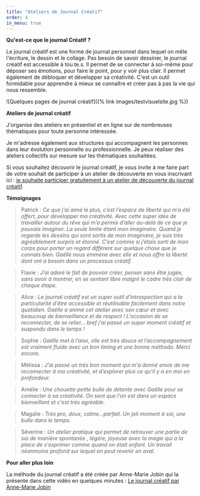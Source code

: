 ```yaml
---
title: "Ateliers de Journal Créatif"
order: 4
in_menu: true
---
```

**Qu'est-ce que le journal Créatif ?**

Le journal créatif est une forme de journal personnel dans lequel on mêle l'écriture, le dessin et le collage. Pas besoin de savoir dessiner, le journal créatif est accessible à tou.te.s. Il permet de se connecter à soi-même pour déposer ses émotions, pour faire le point, pour y voir plus clair. Il permet également de débloquer et développer sa créativité. C'est un outil formidable pour apprendre à mieux se connaître et créer pas à pas la vie qui nous ressemble. 

![Quelques pages de journal créatif]({% link images/testvisuelsite.jpg %})

**Ateliers de journal créatif**

J'organise des ateliers en présentiel et en ligne sur de nombreuses thématiques pour toute personne intéressée. 

Je m'adresse également aux structures qui accompagnent les personnes dans leur évolution personnelle ou professionnelle. Je peux réaliser des ateliers collectifs sur mesure sur les thématiques souhaitées. 

Si vous souhaitez découvrir le journal créatif, je vous invite à me faire part de votre souhait de participer à un atelier de découverte en vous inscrivant ici : [je souhaite participer gratuitement à un atelier de découverte du journal créatif](https://form.jotform.com/240452708060045).

**Témoignages**

> Patrick : _Ce que j’ai aimé le plus, c’est l’espace de liberté qui m’a été offert, pour développer ma créativité. Avec cette super idée de travailler autour du rêve qui m’a permis d’aller au-delà de ce que je pouvais imaginer. La seule limite étant mon imaginaire. 
Quand je regarde les dessins qui sont sortis de mon imaginaire, je suis très agréablement surpris et étonné. C’est comme si j’étais sorti de mon corps pour porter un regard différent sur quelque chose que je connais bien. 
Gaëlle nous emmène avec elle et nous offre la liberté dont ont a besoin dans un processus créatif._

> Flavie : _J’ai adoré le fait de pouvoir créer, penser sans être jugée, sans avoir à montrer, en se sentant libre malgré le cadre très clair de chaque étape._

> Alice : _Le journal créatif est un super outil d'introspection qui a la particularité d'être accessible et réutilisable facilement dans notre quotidien. Gaëlle a animé cet atelier avec son cœur et avec beaucoup de bienveillance et de respect ! L'occasion de se reconnecter, de se relier... bref j'ai passé un super moment créatif et suspendu dans le temps !_

> Sophie : _Gaëlle met à l’aise, elle est très douce et l’accompagnement est vraiment fluide avec un bon timing et une bonne méthodo. Merci encore._

> Mélissa : _J'ai passé un très bon moment qui m'a donné envie de me reconnecter à ma créativité, et d'explorer plus ce qu'il y a en moi en profondeur._

> Amélie : _Une chouette petite bulle de détente avec Gaëlle pour se connecter à sa créativité. On sent que l'on est dans un espace bienveillant et c'est très agréable._

> Magalie : _Très pro, doux, calme...parfait. Un joli moment à soi, une bulle dans le temps._

> Séverine : _Un atelier pratique qui permet de retrouver une partie de soi de manière spontanée , légère, joyeuse avec la magie qui a la place de s'exprimer comme quand on était enfant. Un travail néanmoins profond sur lequel on peut revenir en aval._

**Pour aller plus loin**

La méthode du journal créatif a été créée par Anne-Marie Jobin qui la présente dans cette vidéo en quelques minutes : [Le journal créatif par Anne-Marie Jobin](https://www.youtube.com/watch?v=GWyapaZ-JUk&ab_channel=JournalCr%C3%A9atif-Centredeformation) 